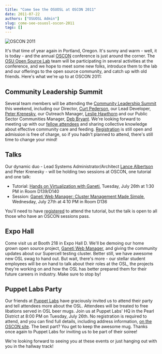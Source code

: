 ```yaml
---
title: "Come See the OSUOSL at OSCON 2011"
date: 2011-07-22
authors: ["OSUOSL Admin"]
slug: come-see-osuosl-oscon-2011
tags: []
---
```


![OSCON 2011](/images/oscon2011_attending.gif#blog)

It's that time of year again in Portland, Oregon. It's sunny and warm - well, it is today - and the annual
[OSCON](http://oscon.com/) conference is just around the corner. The [OSU Open Source Lab](/) team will be participating
in several activities at the conference, and we hope to meet some new folks, introduce them to the lab and our offerings
to the open source community, and catch up with old friends. Here's what we're up to at OSCON 2011:

## Community Leadership Summit

Several team members will be attending the [Community Leadership Summit](http://communityleadershipsummit.com/) this
weekend, including our Director, [Curt Pederson](http://www.linkedin.com/profile/view?id=4973150), our Lead Developer,
[Peter Krenesky](http://twitter.com/kreneskyp), our Outreach Manager, [Leslie Hawthorn](http://twitter.com/lhawthorn)
and our Public Sector Communities Manager, [Deb Bryant](http://twitter.com/debbryant). We're looking forward to meeting
up with our [fellow attendees](http://www.communityleadershipsummit.com/attendees/) and sharing collective knowledge
about effective community care and feeding. [Registration](http://www.communityleadershipsummit.com/register/) is still
open and admission is free of charge, so if you hadn't planned to attend, there's still time to change your mind!

## Talks

Our dynamic duo - Lead Systems Administrator/Architect [Lance Albertson](http://twitter.com/ramereth) and Peter
Krenesky - will be holding two sessions at OSCON, one tutorial and one talk:

- Tutorial: [Hands on Virtualization with Ganeti](http://www.oscon.com/oscon2011/public/schedule/detail/18544), Tuesday,
  July 26th at 1:30 PM in Room D139/D140
- Session:
  [Ganeti Web Manager: Cluster Management Made Simple](http://www.oscon.com/oscon2011/public/schedule/detail/18464),
  Wednesday, July 27th at 4:10 PM in Room D136

You'll need to have [registered](https://en.oreilly.com/oscon2011/public/register) to attend the tutorial, but the talk
is open to all those who have an OSCON sessions pass.

## Expo Hall

Come visit us at Booth 218 in Expo Hall D. We'll be demoing our home grown open source project,
[Ganeti Web Manager](http://code.osuosl.org/projects/ganeti-webmgr), and giving the community updates about our
Supercell testing cluster. Better still, we have awesome new OSL swag to hand out. But wait, there's more - our stellar
student employees will be on hand to talk about their roles at the OSL, the projects they're working on and how the OSL
has better prepared them for their future careers in industry. Make sure to stop by!

## Puppet Labs Party

Our friends at [Puppet Labs](http://www.puppetlabs.com/) have graciously invited us to attend their party and tell
attendees more about the OSL. Attendees will be treated to free libations served in OSL beer mugs. Join us at Puppet
Labs' HQ in the Pearl District at 8:00 PM on Tuesday, July 26th. No registration is required to attend, and you can find
full details, including address information,
[on the OSCON site](http://www.oscon.com/oscon2011/public/schedule/detail/20865). The best part? You get to keep the
awesome mug. Thanks once again to Puppet Labs for inviting us to be part of their soiree!

We're looking forward to seeing you at these events or just hanging out with you in the hallway track!

